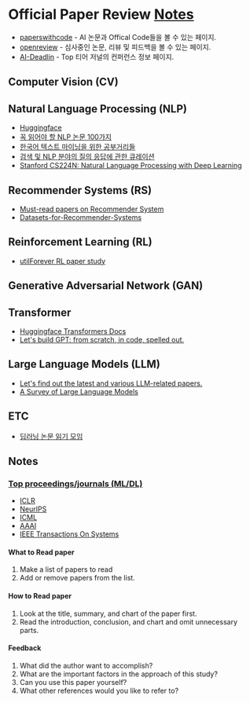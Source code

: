 # Official Paper Review [Notes](#notes)
- [paperswithcode](https://paperswithcode.com/methods) - AI 논문과 Offical Code들을 볼 수 있는 페이지.
- [openreview](https://openreview.net/) - 심사중인 논문, 리뷰 및 피드백을 볼 수 있는 페이지.
- [AI-Deadlin](https://aideadlin.es/?sub=ML,CV,CG,NLP,RO,SP,DM) - Top 티어 저널의 컨퍼런스 정보 페이지.

## Computer Vision (CV)

## Natural Language Processing (NLP)
- [Huggingface](https://huggingface.co)
- [꼭 읽어야 할 NLP 논문 100가지](https://github.com/mhagiwara/100-nlp-papers)
- [한국어 텍스트 마이닝을 위한 공부거리들](https://github.com/lovit/textmining-tutorial)
- [검색 및 NLP 분야의 질의 응답에 관한 큐레이션](https://github.com/seriousran/awesome-qa)
- [Stanford CS224N: Natural Language Processing with Deep Learning](https://youtube.com/playlist?list=PLoROMvodv4rOSH4v6133s9LFPRHjEmbmJ)

## Recommender Systems (RS)
- [Must-read papers on Recommender System](https://github.com/hongleizhang/RSPapers)
- [Datasets-for-Recommender-Systems](https://github.com/caserec/Datasets-for-Recommender-Systems)

## Reinforcement Learning (RL)
- [utilForever RL paper study](https://github.com/utilForever/rl-paper-study)

## Generative Adversarial Network (GAN)

## Transformer
- [Huggingface Transformers Docs](https://huggingface.co/docs/transformers/index)
- [Let's build GPT: from scratch, in code, spelled out.](https://www.youtube.com/watch?v=kCc8FmEb1nY)

## Large Language Models (LLM)
- [Let's find out the latest and various LLM-related papers.](https://github.com/gyunggyung/MLLM-Papers)
- [A Survey of Large Language Models](https://arxiv.org/abs/2303.18223?fbclid=IwAR1o9DcsIuJ-_ZBHl8z7PWpxUDfTbGDHr_Drb2w3JtC5cfuE07na7q1Zhsw&mibextid=S66gvF)

## ETC
- [딥러닝 논문 읽기 모임](https://github.com/Lilcob/-DL_PaperReadingMeeting?fbclid=IwAR1OC3O1RUcaucuPAIjyrpyAsoZ6Vb3ausCkpKfdCGqPNOvYqUzuIneqaCE)

## Notes
### [Top proceedings/journals (ML/DL)](https://scholar.google.com.sg/citations?view_op=top_venues&hl=en&vq=eng_artificialintelligence)
- [ICLR](https://iclr.cc/) 
- [NeurIPS](https://nips.cc/)  
- [ICML](https://icml.cc/)
- [AAAI](https://www.aaai.org/)
- [IEEE Transactions On Systems](https://ieeexplore.ieee.org/xpl/RecentIssue.jsp?punumber=3477)

#### What to Read paper
1. Make a list of papers to read
2. Add or remove papers from the list.

#### How to Read paper
1. Look at the title, summary, and chart of the paper first.
2. Read the introduction, conclusion, and chart and omit unnecessary parts.

#### Feedback
1. What did the author want to accomplish?
2. What are the important factors in the approach of this study?
3. Can you use this paper yourself? 
4. What other references would you like to refer to?
